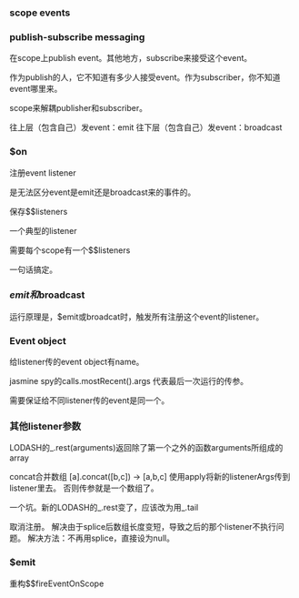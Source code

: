 ### scope events

### publish-subscribe messaging

在scope上publish event。其他地方，subscribe来接受这个event。

作为publish的人，它不知道有多少人接受event。作为subscriber，你不知道event哪里来。

scope来解耦publisher和subscriber。

往上层（包含自己）发event：emit
往下层（包含自己）发event：broadcast

### $on
注册event listener

是无法区分event是emit还是broadcast来的事件的。

保存$$listeners

一个典型的listener

需要每个scope有一个$$listeners

一句话搞定。

### $emit和$broadcast

运行原理是，$emit或broadcat时，触发所有注册这个event的listener。

### Event object

给listener传的event object有name。

jasmine spy的calls.mostRecent().args 代表最后一次运行的传参。

需要保证给不同listener传的event是同一个。

### 其他listener参数

LODASH的_.rest(arguments)返回除了第一个之外的函数arguments所组成的array

concat合并数组 [a].concat([b,c]) -> [a,b,c]
使用apply将新的listenerArgs传到listener里去。
否则传参就是一个数组了。


一个坑。新的LODASH的_.rest变了，应该改为用_.tail

取消注册。
解决由于splice后数组长度变短，导致之后的那个listener不执行问题。
解决方法：不再用splice，直接设为null。

### $emit

重构$$fireEventOnScope